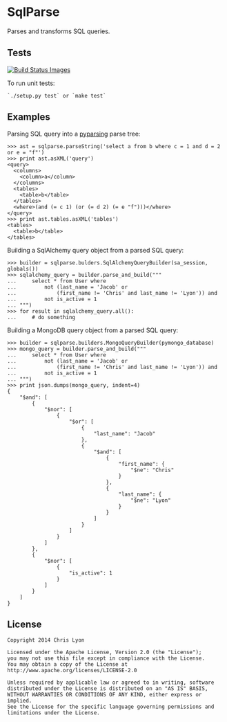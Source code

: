 # SqlParse

Parses and transforms SQL queries.

## Tests

<a href="https://travis-ci.org/Flushot/sqlparse/builds"><img src="https://travis-ci.org/Flushot/sqlparse.svg" data-bindattr-25="25" title="Build Status Images" border="0"></a>

To run unit tests:

    `./setup.py test` or `make test`

## Examples

Parsing SQL query into a <a href="https://pythonhosted.org/pyparsing/pyparsing.pyparsing.ParseResults-class.html">pyparsing</a> parse tree:

    >>> ast = sqlparse.parseString('select a from b where c = 1 and d = 2 or e = "f"')
    >>> print ast.asXML('query')
    <query>
      <columns>
        <column>a</column>
      </columns>
      <tables>
        <table>b</table>
      </tables>
      <where>(and (= c 1) (or (= d 2) (= e "f")))</where>
    </query>
    >>> print ast.tables.asXML('tables')
    <tables>
      <table>b</table>
    </tables>    

Building a SqlAlchemy query object from a parsed SQL query:

    >>> builder = sqlparse.bulders.SqlAlchemyQueryBuilder(sa_session, globals())
    >>> sqlalchemy_query = builder.parse_and_build("""
    ...     select * from User where
    ...         not (last_name = 'Jacob' or
    ...             (first_name != 'Chris' and last_name != 'Lyon')) and
    ...         not is_active = 1
    ... """)
    >>> for result in sqlalchemy_query.all():
    ...     # do something

Building a MongoDB query object from a parsed SQL query:

    >>> builder = sqlparse.builders.MongoQueryBuilder(pymongo_database)
    >>> mongo_query = builder.parse_and_build("""
    ...     select * from User where
    ...         not (last_name = 'Jacob' or
    ...             (first_name != 'Chris' and last_name != 'Lyon')) and
    ...         not is_active = 1
    ... """)
    >>> print json.dumps(mongo_query, indent=4)
    {
        "$and": [
            {
                "$nor": [
                    {
                        "$or": [
                            {
                                "last_name": "Jacob"
                            },
                            {
                                "$and": [
                                    {
                                        "first_name": {
                                            "$ne": "Chris"
                                        }
                                    },
                                    {
                                        "last_name": {
                                            "$ne": "Lyon"
                                        }
                                    }
                                ]
                            }
                        ]
                    }
                ]
            },
            {
                "$nor": [
                    {
                        "is_active": 1
                    }
                ]
            }
        ]
    }


## License

    Copyright 2014 Chris Lyon
    
    Licensed under the Apache License, Version 2.0 (the "License");
    you may not use this file except in compliance with the License.
    You may obtain a copy of the License at http://www.apache.org/licenses/LICENSE-2.0
    
    Unless required by applicable law or agreed to in writing, software
    distributed under the License is distributed on an "AS IS" BASIS,
    WITHOUT WARRANTIES OR CONDITIONS OF ANY KIND, either express or implied.
    See the License for the specific language governing permissions and
    limitations under the License.
